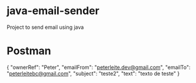 # java-email-sender
Project to send email using java

# Postman
{
"ownerRef": "Peter",
"emailFrom": "peterleite.dev@gmail.com",
"emailTo": "peterleitebc@gmail.com",
"subject":  "teste2",
"text": "texto de teste"
}